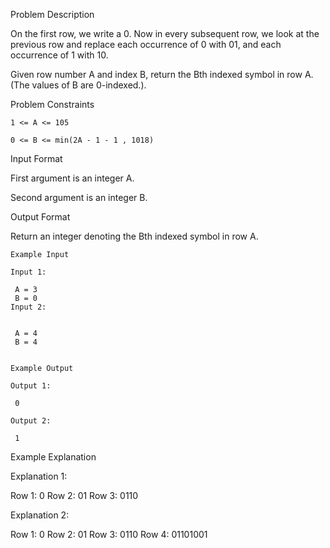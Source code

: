 Problem Description

On the first row, we write a 0. Now in every subsequent row, we look at the previous row and replace each occurrence of 0 with 01, and each occurrence of 1 with 10.

Given row number A and index B, return the Bth indexed symbol in row A. (The values of B are 0-indexed.).



Problem Constraints

    1 <= A <= 105
    
    0 <= B <= min(2A - 1 - 1 , 1018)



Input Format

First argument is an integer A.

Second argument is an integer B.



Output Format

Return an integer denoting the Bth indexed symbol in row A.


    
    Example Input
    
    Input 1:
    
     A = 3
     B = 0
    Input 2:
    
    
     A = 4
     B = 4
    
    
    Example Output
    
    Output 1:
    
     0
    
    Output 2:
    
     1


Example Explanation

Explanation 1:

 Row 1: 0
 Row 2: 01
 Row 3: 0110

Explanation 2:


 Row 1: 0
 Row 2: 01
 Row 3: 0110
 Row 4: 01101001